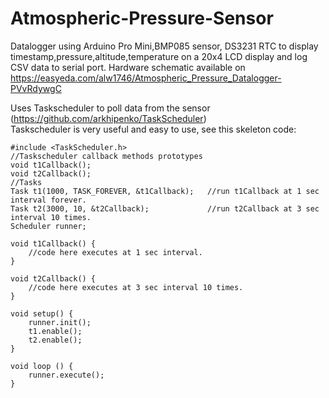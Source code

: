 # Atmospheric-Pressure-Sensor
Datalogger using Arduino Pro Mini,BMP085 sensor, DS3231 RTC to display timestamp,pressure,altitude,temperature on a 20x4 LCD
display and log CSV data to serial port. Hardware schematic available on<br /> https://easyeda.com/alw1746/Atmospheric_Pressure_Datalogger-PVvRdywgC

Uses Taskscheduler to poll data from the sensor (https://github.com/arkhipenko/TaskScheduler)  
Taskscheduler is very useful and easy to use, see this skeleton code:

	#include <TaskScheduler.h>
	//Taskscheduler callback methods prototypes
	void t1Callback();
	void t2Callback();
	//Tasks
	Task t1(1000, TASK_FOREVER, &t1Callback);   //run t1Callback at 1 sec interval forever.
	Task t2(3000, 10, &t2Callback);             //run t2Callback at 3 sec interval 10 times.
	Scheduler runner;

	void t1Callback() {
		//code here executes at 1 sec interval.
	}

	void t2Callback() {
		//code here executes at 3 sec interval 10 times.
	}

	void setup() {
		runner.init();
		t1.enable();
		t2.enable();
	}

	void loop () {
		runner.execute();
	}
